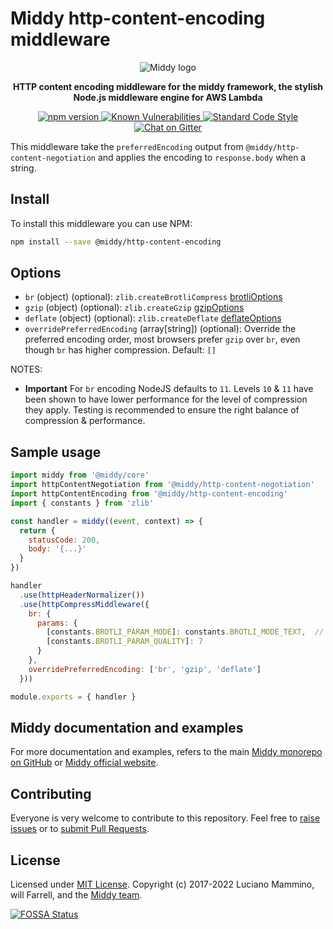 # Middy http-content-encoding middleware

<div align="center">
  <img alt="Middy logo" src="https://raw.githubusercontent.com/middyjs/middy/main/docs/img/middy-logo.png"/>
</div>

<div align="center">
  <p><strong>HTTP content encoding middleware for the middy framework, the stylish Node.js middleware engine for AWS Lambda</strong></p>
</div>

<div align="center">
<p>
  <a href="http://badge.fury.io/js/%40middy%2Fhttp-content-encoding">
    <img src="https://badge.fury.io/js/%40middy%2Fhttp-content-encoding.svg" alt="npm version" style="max-width:100%;">
  </a>
  <a href="https://snyk.io/test/github/middyjs/middy">
    <img src="https://snyk.io/test/github/middyjs/middy/badge.svg" alt="Known Vulnerabilities" data-canonical-src="https://snyk.io/test/github/middyjs/middy" style="max-width:100%;">
  </a>
  <a href="https://standardjs.com/">
    <img src="https://img.shields.io/badge/code_style-standard-brightgreen.svg" alt="Standard Code Style"  style="max-width:100%;">
  </a>
  <a href="https://gitter.im/middyjs/Lobby">
    <img src="https://badges.gitter.im/gitterHQ/gitter.svg" alt="Chat on Gitter"  style="max-width:100%;">
  </a>
</p>
</div>

This middleware take the `preferredEncoding` output from `@middy/http-content-negotiation` and applies the encoding to `response.body` when a string.

## Install

To install this middleware you can use NPM:

```bash
npm install --save @middy/http-content-encoding
```

## Options
- `br` (object) (optional): `zlib.createBrotliCompress` [brotliOptions](https://nodejs.org/api/zlib.html#zlib_class_brotlioptions)
- `gzip` (object) (optional): `zlib.createGzip` [gzipOptions](https://nodejs.org/api/zlib.html#zlib_class_options)
- `deflate` (object) (optional): `zlib.createDeflate` [deflateOptions](https://nodejs.org/api/zlib.html#zlib_class_options)
- `overridePreferredEncoding` (array[string]) (optional): Override the preferred encoding order, most browsers prefer `gzip` over `br`, even though `br` has higher compression. Default: `[]`

NOTES:
- **Important** For `br` encoding NodeJS defaults to `11`. Levels `10` & `11` have been shown to have lower performance for the level of compression they apply. Testing is recommended to ensure the right balance of compression & performance.

## Sample usage

```javascript
import middy from '@middy/core'
import httpContentNegotiation from '@middy/http-content-negotiation'
import httpContentEncoding from '@middy/http-content-encoding'
import { constants } from 'zlib'

const handler = middy((event, context) => {
  return {
    statusCode: 200,
    body: '{...}'
  }
})

handler
  .use(httpHeaderNormalizer())
  .use(httpCompressMiddleware({
    br: {
      params: {
        [constants.BROTLI_PARAM_MODE]: constants.BROTLI_MODE_TEXT,  // adjusted for UTF-8 text
        [constants.BROTLI_PARAM_QUALITY]: 7
      }
    },
    overridePreferredEncoding: ['br', 'gzip', 'deflate']
  }))

module.exports = { handler }
```


## Middy documentation and examples

For more documentation and examples, refers to the main [Middy monorepo on GitHub](https://github.com/middyjs/middy) or [Middy official website](https://middy.js.org).


## Contributing

Everyone is very welcome to contribute to this repository. Feel free to [raise issues](https://github.com/middyjs/middy/issues) or to [submit Pull Requests](https://github.com/middyjs/middy/pulls).


## License

Licensed under [MIT License](LICENSE). Copyright (c) 2017-2022 Luciano Mammino, will Farrell, and the [Middy team](https://github.com/middyjs/middy/graphs/contributors).

<a href="https://app.fossa.io/projects/git%2Bgithub.com%2Fmiddyjs%2Fmiddy?ref=badge_large">
  <img src="https://app.fossa.io/api/projects/git%2Bgithub.com%2Fmiddyjs%2Fmiddy.svg?type=large" alt="FOSSA Status"  style="max-width:100%;">
</a>
